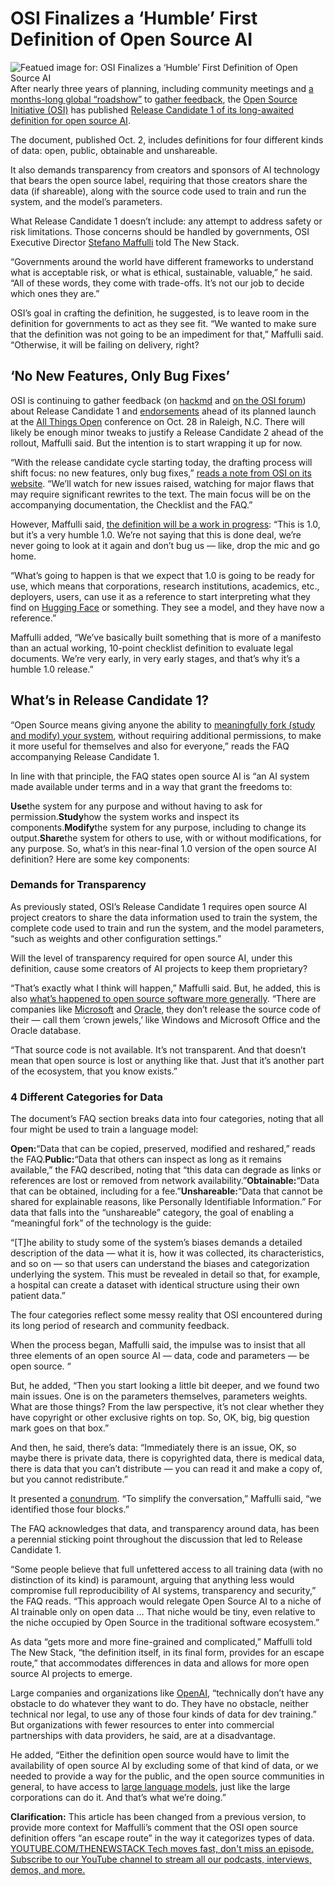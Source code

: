# OSI Finalizes a ‘Humble’ First Definition of Open Source AI
![Featued image for: OSI Finalizes a ‘Humble’ First Definition of Open Source AI](https://cdn.thenewstack.io/media/2024/10/74582bf8-osi-finalizes-a-humble-first-definition-of-open-source-ai-1024x576.jpg)
After nearly three years of planning, including community meetings and [a months-long global “roadshow”](https://thenewstack.io/open-source-initiative-hits-the-road-to-define-open-source-ai/) to [gather feedback](https://thenewstack.io/open-source-ai-osi-wrestles-with-a-definition/), the [Open Source Initiative (OSI)](https://opensource.org/) has published [Release Candidate 1 of its long-awaited definition for open source AI](https://opensource.org/deepdive/drafts/the-open-source-ai-definition-1-0-rc1).

The document, published Oct. 2, includes definitions for four different kinds of data: open, public, obtainable and unshareable.

It also demands transparency from creators and sponsors of AI technology that bears the open source label, requiring that those creators share the data (if shareable), along with the source code used to train and run the system, and the model’s parameters.

What Release Candidate 1 doesn’t include: any attempt to address safety or risk limitations. Those concerns should be handled by governments, OSI Executive Director [Stefano Maffulli](https://www.linkedin.com/in/maffulli) told The New Stack.

“Governments around the world have different frameworks to understand what is acceptable risk, or what is ethical, sustainable, valuable,” he said. “All of these words, they come with trade-offs. It’s not our job to decide which ones they are.”

OSI’s goal in crafting the definition, he suggested, is to leave room in the definition for governments to act as they see fit. “We wanted to make sure that the definition was not going to be an impediment for that,” Maffulli said. “Otherwise, it will be failing on delivery, right?

## ‘No New Features, Only Bug Fixes’
OSI is continuing to gather feedback (on [hackmd](https://hackmd.io/@opensourceinitiative/osaid-1-0-RC1) and [on the OSI forum](https://discuss.opensource.org/)) about Release Candidate 1 and [endorsements](https://opensource.org/deepdive/drafts/the-open-source-ai-definition-1-0-rc1#endorse) ahead of its planned launch at the [All Things Open](https://www.eventbrite.com/e/all-things-open-2024-tickets-916649672847?discount=NEWS20) conference on Oct. 28 in Raleigh, N.C. There will likely be enough minor tweaks to justify a Release Candidate 2 ahead of the rollout, Maffulli said. But the intention is to start wrapping it up for now.

“With the release candidate cycle starting today, the drafting process will shift focus: no new features, only bug fixes,” [reads a note from OSI on its website](https://discuss.opensource.org/t/the-open-source-ai-definition-v-1-0-rc1-is-available-for-comments/628). “We’ll watch for new issues raised, watching for major flaws that may require significant rewrites to the text. The main focus will be on the accompanying documentation, the Checklist and the FAQ.”

However, Maffulli said, [the definition will be a work in progress](https://thenewstack.io/why-open-source-ai-has-no-meaning/): “This is 1.0, but it’s a very humble 1.0. We’re not saying that this is done deal, we’re never going to look at it again and don’t bug us — like, drop the mic and go home.

“What’s going to happen is that we expect that 1.0 is going to be ready for use, which means that corporations, research institutions, academics, etc., deployers, users, can use it as a reference to start interpreting what they find on [Hugging Face](https://thenewstack.io/how-hugging-face-positions-itself-in-the-open-llm-stack/) or something. They see a model, and they have now a reference.”

Maffulli added, “We’ve basically built something that is more of a manifesto than an actual working, 10-point checklist definition to evaluate legal documents. We’re very early, in very early stages, and that’s why it’s a humble 1.0 release.”

## What’s in Release Candidate 1?
“Open Source means giving anyone the ability to [meaningfully fork (study and modify) your system](https://thenewstack.io/linux-foundation-joins-opentf-to-fork-for-terraform-into-opentofu/), without requiring additional permissions, to make it more useful for themselves and also for everyone,” reads the FAQ accompanying Release Candidate 1.

In line with that principle, the FAQ states open source AI is “an AI system made available under terms and in a way that grant the freedoms to:

**Use**the system for any purpose and without having to ask for permission.**Study**how the system works and inspect its components.**Modify**the system for any purpose, including to change its output.**Share**the system for others to use, with or without modifications, for any purpose.
So, what’s in this near-final 1.0 version of the open source AI definition? Here are some key components:

### Demands for Transparency
As previously stated, OSI’s Release Candidate 1 requires open source AI project creators to share the data information used to train the system, the complete code used to train and run the system, and the model parameters, “such as weights and other configuration settings.”

Will the level of transparency required for open source AI, under this definition, cause some creators of AI projects to keep them proprietary?

“That’s exactly what I think will happen,” Maffulli said. But, he added, this is also [what’s happened to open source software more generally](https://thenewstack.io/whats-next-for-companies-built-on-open-source/). “There are companies like [Microsoft](https://news.microsoft.com/?utm_content=inline+mention) and [Oracle](https://developer.oracle.com/?utm_content=inline+mention), they don’t release the source code of their — call them ‘crown jewels,’ like Windows and Microsoft Office and the Oracle database.

“That source code is not available. It’s not transparent. And that doesn’t mean that open source is lost or anything like that. Just that it’s another part of the ecosystem, that you know exists.”

### 4 Different Categories for Data
The document’s FAQ section breaks data into four categories, noting that all four might be used to train a language model:

**Open:**“Data that can be copied, preserved, modified and reshared,” reads the FAQ.**Public:**“Data that others can inspect as long as it remains available,” the FAQ described, noting that “this data can degrade as links or references are lost or removed from network availability.”**Obtainable:**“Data that can be obtained, including for a fee.”**Unshareable:**“Data that cannot be shared for explainable reasons, like Personally Identifiable Information.”
For data that falls into the “unshareable” category, the goal of enabling a “meaningful fork” of the technology is the guide:

“[T]he ability to study some of the system’s biases demands a detailed description of the data — what it is, how it was collected, its characteristics, and so on — so that users can understand the biases and categorization underlying the system. This must be revealed in detail so that, for example, a hospital can create a dataset with identical structure using their own patient data.”

The four categories reflect some messy reality that OSI encountered during its long period of research and community feedback.

When the process began, Maffulli said, the impulse was to insist that all three elements of an open source AI — data, code and parameters — be open source. “

But, he added, “Then you start looking a little bit deeper, and we found two main issues. One is on the parameters themselves, parameters weights. What are those things? From the law perspective, it’s not clear whether they have copyright or other exclusive rights on top. So, OK, big, big question mark goes on that box.”

And then, he said, there’s data: “Immediately there is an issue, OK, so maybe there is private data, there is copyrighted data, there is medical data, there is data that you can’t distribute — you can read it and make a copy of, but you cannot redistribute.”

It presented a [conundrum](https://opensource.org/blog/how-we-passed-the-ai-conundrums). “To simplify the conversation,” Maffulli said, “we identified those four blocks.”

The FAQ acknowledges that data, and transparency around data, has been a perennial sticking point throughout the discussion that led to Release Candidate 1.

“Some people believe that full unfettered access to all training data (with no distinction of its kind) is paramount, arguing that anything less would compromise full reproducibility of AI systems, transparency and security,” the FAQ reads. “This approach would relegate Open Source AI to a niche of AI trainable only on open data … That niche would be tiny, even relative to the niche occupied by Open Source in the traditional software ecosystem.”

As data “gets more and more fine-grained and complicated,” Maffulli told The New Stack, “the definition itself, in its final form, provides for an escape route,” that accommodates differences in data and allows for more open source AI projects to emerge.

Large companies and organizations like [OpenAI](https://thenewstack.io/openais-realtime-api-takes-a-bow/), “technically don’t have any obstacle to do whatever they want to do. They have no obstacle, neither technical nor legal, to use any of those four kinds of data for dev training.” But organizations with fewer resources to enter into commercial partnerships with data providers, he said, are at a disadvantage.

He added, “Either the definition open source would have to limit the availability of open source AI by excluding some of that kind of data, or we needed to provide a way for the public, and the open source communities in general, to have access to [large language models](https://thenewstack.io/llm/), just like the large corporations can do it. And that’s what we’re doing.”

**Clarification:** This article has been changed from a previous version, to provide more context for Maffulli’s comment that the OSI open source definition offers “an escape route” in the way it categorizes types of data.
[
YOUTUBE.COM/THENEWSTACK
Tech moves fast, don't miss an episode. Subscribe to our YouTube
channel to stream all our podcasts, interviews, demos, and more.
](https://youtube.com/thenewstack?sub_confirmation=1)